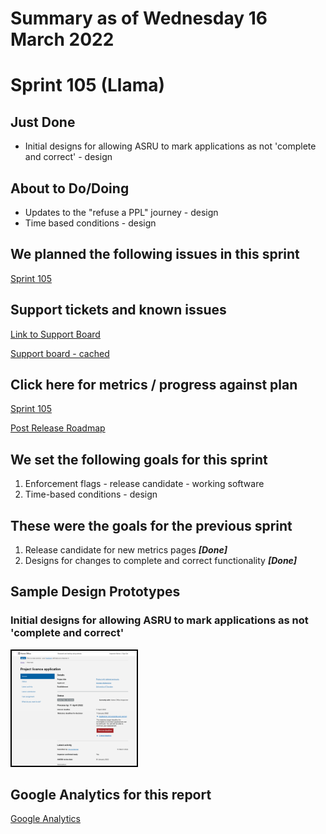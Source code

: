 # Summary as of Wednesday 16 March 2022 

# Sprint 105 (Llama)

## Just Done
* Initial designs for allowing ASRU to mark applications as not 'complete and correct' - design

## About to Do/Doing
* Updates to the "refuse a PPL" journey - design
* Time based conditions - design

## We planned the following issues in this sprint 
[Sprint 105](graphs/sprint16032022.png)

## Support tickets and known issues
[Link to Support Board](https://collaboration.homeoffice.gov.uk/jira/secure/RapidBoard.jspa?rapidView=1717&selectedIssue=ASSB-253)

[Support board - cached](graphs/supportBoard16032022.png)

## Click here for metrics / progress against plan
[Sprint 105](graphs/progress16032022.png)

[Post Release Roadmap](graphs/roadmap16032022.png)

## We set the following goals for this sprint
1. Enforcement flags - release candidate - working software 
2. Time-based conditions - design

## These were the goals for the previous sprint
1. Release candidate for new metrics pages ***[Done]***
2. Designs for changes to complete and correct functionality ***[Done]***

## Sample Design Prototypes
### Initial designs for allowing ASRU to mark applications as not 'complete and correct'
<a href="graphs/proto1_16032022.png"><img src="graphs/proto1_16032022.png" alt="HTML5 Icon" width="200" style="border:2px solid black"></a>
<br>


## Google Analytics for this report
[Google Analytics](graphs/GA16032022.png)

